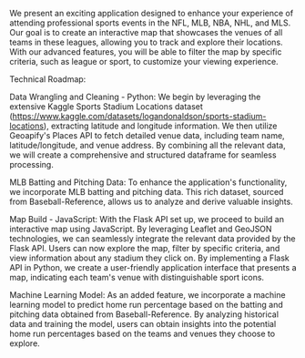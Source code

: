We present an exciting application designed to enhance your experience of attending professional sports events in the NFL, MLB, NBA, NHL, and MLS. Our goal is to create an interactive map that showcases the venues of all teams in these leagues, allowing you to track and explore their locations. With our advanced features, you will be able to filter the map by specific criteria, such as league or sport, to customize your viewing experience.

Technical Roadmap:

Data Wrangling and Cleaning - Python:
We begin by leveraging the extensive Kaggle Sports Stadium Locations dataset (https://www.kaggle.com/datasets/logandonaldson/sports-stadium-locations), extracting latitude and longitude information. We then utilize Geoapify's Places API to fetch detailed venue data, including team name, latitude/longitude, and venue address. By combining all the relevant data, we will create a comprehensive and structured dataframe for seamless processing.

MLB Batting and Pitching Data:
To enhance the application's functionality, we incorporate MLB batting and pitching data. This rich dataset, sourced from Baseball-Reference, allows us to analyze and derive valuable insights. 

Map Build - JavaScript:
With the Flask API set up, we proceed to build an interactive map using JavaScript. By leveraging Leaflet and GeoJSON technologies, we can seamlessly integrate the relevant data provided by the Flask API. Users can now explore the map, filter by specific criteria, and view information about any stadium they click on. By implementing a Flask API in Python, we create a user-friendly application interface that presents a map, indicating each team's venue with distinguishable sport icons.

Machine Learning Model:
As an added feature, we incorporate a machine learning model to predict home run percentage based on the batting and pitching data obtained from Baseball-Reference. By analyzing historical data and training the model, users can obtain insights into the potential home run percentages based on the teams and venues they choose to explore.

